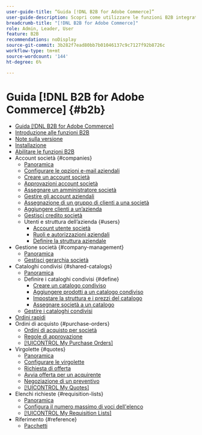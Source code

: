 ```yaml
---
user-guide-title: “Guida [!DNL B2B for Adobe Commerce]”
user-guide-description: Scopri come utilizzare le funzioni B2B integrate disponibili per Adobe Commerce,
breadcrumb-title: "[!DNL B2B for Adobe Commerce]"
role: Admin, Leader, User
feature: B2B
recommendations: noDisplay
source-git-commit: 3b282f7ead80bb7b01046137c9c7127f92b8726c
workflow-type: tm+mt
source-wordcount: '144'
ht-degree: 6%

---
```



# Guida [!DNL B2B for Adobe Commerce] {#b2b}

+ [Guida [!DNL B2B for Adobe Commerce]](guide-overview.md)
+ [Introduzione alle funzioni B2B](introduction.md)
+ [Note sulla versione](release-notes.md)
+ [Installazione](install.md)
+ [Abilitare le funzioni B2B](enable-basic-features.md)
+ Account società {#companies}
   + [Panoramica](account-companies.md)
   + [Configurare le opzioni e-mail aziendali](email-company-configuration.md)
   + [Creare un account società](account-company-create.md)
   + [Approvazioni account società](account-company-approve.md)
   + [Assegnare un amministratore società](account-company-admin.md)
   + [Gestire gli account aziendali](account-company-manage.md)
   + [Assegnazione di un gruppo di clienti a una società](account-company-customer-group.md)
   + [Aggiungere clienti a un’azienda](customer-assign-company.md)
   + [Gestisci credito società](credit-company.md)
   + Utenti e struttura dell’azienda {#users}
      + [Account utente società](account-company-users.md)
      + [Ruoli e autorizzazioni aziendali](account-company-roles-permissions.md)
      + [Definire la struttura aziendale](account-company-structure.md)
+ Gestione società {#company-management}
   + [Panoramica](manage-companies.md)
   + [Gestisci gerarchia società](assign-companies.md)
+ Cataloghi condivisi {#shared-catalogs}
   + [Panoramica](catalog-shared.md)
   + Definire i cataloghi condivisi {#define}
      + [Creare un catalogo condiviso](catalog-shared-create.md)
      + [Aggiungere prodotti a un catalogo condiviso](catalog-shared-product-add.md)
      + [Impostare la struttura e i prezzi del catalogo](catalog-shared-pricing-structure.md)
      + [Assegnare società a un catalogo](catalog-shared-assign-companies.md)
   + [Gestire i cataloghi condivisi](catalog-shared-manage.md)
+ [Ordini rapidi](quick-order.md)
+ Ordini di acquisto {#purchase-orders}
   + [Ordini di acquisto per società](purchase-order-flow.md)
   + [Regole di approvazione](account-dashboard-approval-rules.md)
   + [[!UICONTROL My Purchase Orders]](account-dashboard-my-purchase-orders.md)
+ Virgolette {#quotes}
   + [Panoramica](quotes.md)
   + [Configurare le virgolette](configure-quotes.md)
   + [Richiesta di offerta](quote-request.md)
   + [Avvia offerta per un acquirente](sales-rep-initiates-quote.md)
   + [Negoziazione di un preventivo](quote-price-negotiation.md)
   + [[!UICONTROL My Quotes]](account-dashboard-my-quotes.md)
+ Elenchi richieste {#requisition-lists}
   + [Panoramica](requisition-lists.md)
   + [Configura il numero massimo di voci dell&#39;elenco](configure-requisition-lists.md)
   + [[!UICONTROL My Requisition Lists]](account-dashboard-requisition-lists-manage.md)
+ Riferimento {#reference}
   + [Pacchetti](packages.md)
